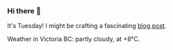 ### Hi there :wave:

It's Tuesday! I might be crafting a fascinating [blog post](https://benjaminwuethrich.dev).

Weather in Victoria BC: partly cloudy, at +8°C.
